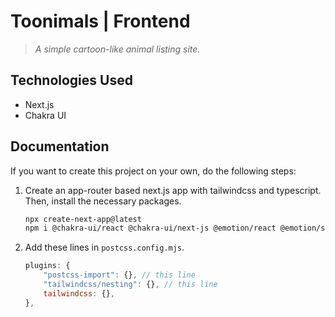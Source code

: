 # Toonimals | Frontend

> *A simple cartoon-like animal listing site.*

## Technologies Used

- Next.js
- Chakra UI

## Documentation

If you want to create this project on your own, do the following steps:

1. Create an app-router based next.js app with tailwindcss and typescript. Then, install the necessary packages.

    ```bash
    npx create-next-app@latest
    npm i @chakra-ui/react @chakra-ui/next-js @emotion/react @emotion/styled framer-motion axios @tanstack/react-query
    ```

2. Add these lines in `postcss.config.mjs`.

    ```js
    plugins: {
        "postcss-import": {}, // this line
        "tailwindcss/nesting": {}, // this line
        tailwindcss: {},
    },
    ```
